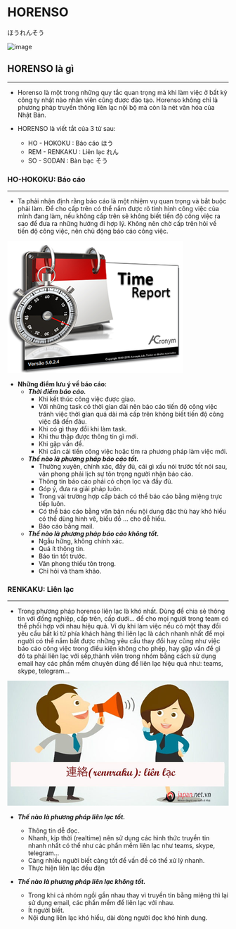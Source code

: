 # HORENSO

ほうれんそう

![image](https://japan.net.vn/images/stores/2018/11/27/horenso-la-gi.jpg)

## HORENSO là gì

---

- Horenso là một trong những quy tắc quan trọng mà khi làm việc ở bất kỳ công ty nhật nào nhân viên cũng được đào tạo. Horenso không chỉ là phương pháp truyền thông liên lạc nội bộ mà còn là nét văn hóa của Nhật Bản.

- HORENSO là viết tắt của 3 từ sau:
  - HO - HOKOKU : Báo cáo  ほう
  - REM - RENKAKU : Liên lạc   れん
  - SO - SODAN : Bàn bạc   そう

### HO-HOKOKU: Báo cáo

---

- Ta phải nhận định rằng báo cáo là một nhiệm vụ quan trọng và bắt buộc phải làm. Để cho cấp trên có thể nắm được rõ tình hình công việc của mình đang làm, nếu không cấp trên sẽ không biết tiến độ công việc ra sao để đưa ra những hướng đi hợp lý. Không nên chờ cấp trên hỏi về tiến độ công việc, nên chủ động báo cáo công việc.

![image](images/time_report.png)

- **Những điểm lưu ý về báo cáo:**
  - ***Thời điểm báo cáo.***
    - Khi kết thúc công việc được giao.
    - Với những task có thời gian dài nên báo cáo tiến độ công việc tránh việc thời gian quá dài mà cấp trên không biết tiến độ công việc đã đến đâu.
    - Khi có gì thay đổi khi làm task.
    - Khi thu thập được thông tin gì mới.
    - Khi gặp vấn đề.
    - Khi cần cải tiến công việc hoặc tìm ra phương pháp làm việc mới.
  - ***Thế nào là phương pháp báo cáo tốt.***
    - Thường xuyên, chính xác, đầy đủ, cái gì xấu nói trước tốt nói sau, văn phong phải lịch sự tôn trọng người nhận báo cáo.
    - Thông tin báo cáo phải có chọn lọc và đầy đủ.
    - Góp ý, đưa ra giải pháp luôn.
    - Trong vài trường hợp cấp bách có thể báo cáo bằng miệng trực tiếp luôn.
    - Có thể báo cáo bằng văn bản nếu nội dung đặc thù hay khó hiểu có thể dùng hình vẽ, biểu đồ ... cho dễ hiểu.
    - Báo cáo bằng mail.
  - ***Thế nào là phương pháp báo cáo không tốt.***
    - Ngẫu hững, không chính xác.
    - Quá ít thông tin.
    - Báo tin tốt trước.
    - Văn phong thiếu tôn trọng.
    - Chỉ hỏi và tham khảo.

### RENKAKU: Liên lạc

---

- Trong phương pháp horenso liên lạc là khó nhất. Dùng để chia sẻ thông tin với đồng nghiệp, cấp trên, cấp dưới... để cho mọi người trong team có thể phối hợp với nhau hiệu quả. Ví dụ khi làm việc nếu có một thay đổi yêu cầu bất kì từ phía khách hàng thì liên lạc là cách nhanh nhất để mọi người có thể nắm bắt được những yêu cầu thay đổi hay cũng như việc báo cáo công việc trong điều kiện không cho phép, hay gặp vấn đề gì đó ta phải liên lạc với sếp,thành viên trong nhóm bằng cách sử dụng email hay các phần mềm chuyên dùng để liên lạc hiệu quả như: teams, skype, telegram...

![image](images/lienlac.jpg)

- ***Thế nào là phương pháp liên lạc tốt.***
  - Thông tin dễ đọc.
  - Nhanh, kịp thời (realtime) nên sử dụng các hình thức truyền tin nhanh nhất có thể như các phần mềm liên lạc như teams, skype, telegram...
  - Càng nhiều người biết càng tốt để vấn đề có thể xử lý nhanh.
  - Thực hiện liên lạc đều đặn

- ***Thế nào là phương pháp liên lạc không tốt.***
  - Trong khi cả nhóm ngồi gần nhau thay vì truyền tin bằng miệng thì lại sử dụng email, các phần mềm để liên lạc với nhau.
  - Ít người biết.
  - Nội dung liên lạc khó hiểu, dài dòng người đọc khó hình dung.
